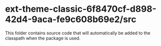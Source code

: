 # ext-theme-classic-6f8470cf-d898-42d4-9aca-fe9c608b69e2/src

This folder contains source code that will automatically be added to the classpath when
the package is used.

